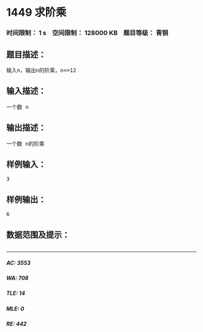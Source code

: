 # 1449 求阶乘   
### 时间限制： 1 s&nbsp;&nbsp;&nbsp;&nbsp;空间限制： 128000 KB&nbsp;&nbsp;&nbsp;&nbsp;题目等级： 青铜  
## 题目描述：  

<pre>
输入n，输出n的阶乘，n<=12
</pre>
  
  
## 输入描述：  

<pre>
一个数 n
</pre>
  
  
## 输出描述：  

<pre>
一个数 n的阶乘
</pre>
  
  
## 样例输入：  

<pre>
3
</pre>
  
  
## 样例输出：  

<pre>
6
</pre>
  
  
## 数据范围及提示：  

<pre>
</pre>
  
  
***  

##### AC: 3553  
##### WA: 708  
##### TLE: 14  
##### MLE: 0  
##### RE: 442  
